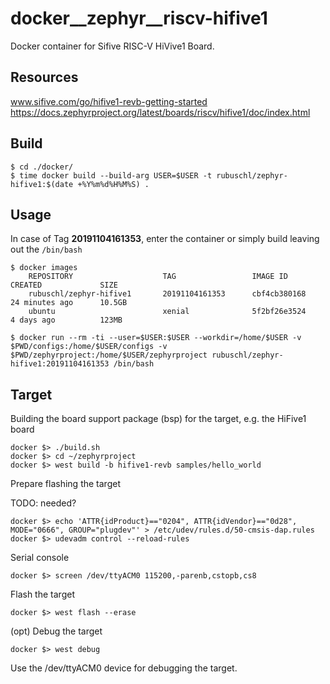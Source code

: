 # docker__zephyr__riscv-hifive1

Docker container for Sifive RISC-V HiVive1 Board.

## Resources

www.sifive.com/go/hifive1-revb-getting-started
https://docs.zephyrproject.org/latest/boards/riscv/hifive1/doc/index.html


## Build

```
$ cd ./docker/
$ time docker build --build-arg USER=$USER -t rubuschl/zephyr-hifive1:$(date +%Y%m%d%H%M%S) .
```


## Usage

In case of Tag **20191104161353**, enter the container or simply build leaving out the ``/bin/bash``  

```
$ docker images
    REPOSITORY                    TAG                 IMAGE ID            CREATED             SIZE
    rubuschl/zephyr-hifive1       20191104161353      cbf4cb380168        24 minutes ago      10.5GB
    ubuntu                        xenial              5f2bf26e3524        4 days ago          123MB

$ docker run --rm -ti --user=$USER:$USER --workdir=/home/$USER -v $PWD/configs:/home/$USER/configs -v $PWD/zephyrproject:/home/$USER/zephyrproject rubuschl/zephyr-hifive1:20191104161353 /bin/bash
```


## Target

Building the board support package (bsp) for the target, e.g. the HiFive1 board  

```
docker $> ./build.sh
docker $> cd ~/zephyrproject
docker $> west build -b hifive1-revb samples/hello_world
```

Prepare flashing the target  

TODO: needed?   

```
docker $> echo 'ATTR{idProduct}=="0204", ATTR{idVendor}=="0d28", MODE="0666", GROUP="plugdev"' > /etc/udev/rules.d/50-cmsis-dap.rules
docker $> udevadm control --reload-rules
```

Serial console  

```
docker $> screen /dev/ttyACM0 115200,-parenb,cstopb,cs8
```

Flash the target  

```
docker $> west flash --erase
```

(opt) Debug the target  

```
docker $> west debug
```

Use the /dev/ttyACM0 device for debugging the target.  
